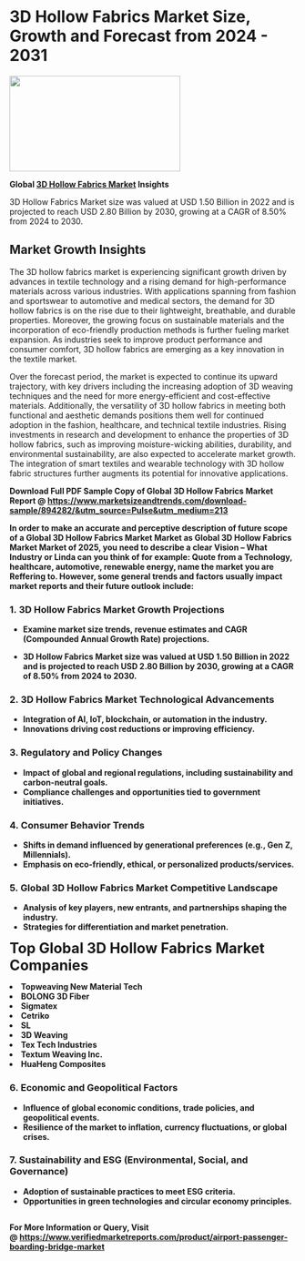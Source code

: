 <H1>3D Hollow Fabrics Market Size, Growth and Forecast from 2024 - 2031</H1><img class="aligncenter size-medium wp-image-584254" src="https://thirdeyenews.in/wp-content/uploads/2024/09/Global-Market-Research-300x168.jpeg" alt="" width="300" height="168" /><p><strong>Global&nbsp;<a href="https://www.marketsizeandtrends.com/download-sample/894282/&amp;utm_source=Pulse&amp;utm_medium=213">3D Hollow Fabrics Market</a> Insights</strong></p><p>3D Hollow Fabrics Market size was valued at USD 1.50 Billion in 2022 and is projected to reach USD 2.80 Billion by 2030, growing at a CAGR of 8.50% from 2024 to 2030.</p><p><h2>Market Growth Insights</h2> <p>The 3D hollow fabrics market is experiencing significant growth driven by advances in textile technology and a rising demand for high-performance materials across various industries. With applications spanning from fashion and sportswear to automotive and medical sectors, the demand for 3D hollow fabrics is on the rise due to their lightweight, breathable, and durable properties. Moreover, the growing focus on sustainable materials and the incorporation of eco-friendly production methods is further fueling market expansion. As industries seek to improve product performance and consumer comfort, 3D hollow fabrics are emerging as a key innovation in the textile market.</p> <p><strong></strong></p> <p>Over the forecast period, the market is expected to continue its upward trajectory, with key drivers including the increasing adoption of 3D weaving techniques and the need for more energy-efficient and cost-effective materials. Additionally, the versatility of 3D hollow fabrics in meeting both functional and aesthetic demands positions them well for continued adoption in the fashion, healthcare, and technical textile industries. Rising investments in research and development to enhance the properties of 3D hollow fabrics, such as improving moisture-wicking abilities, durability, and environmental sustainability, are also expected to accelerate market growth. The integration of smart textiles and wearable technology with 3D hollow fabric structures further augments its potential for innovative applications.</p> <p><strong></p><p><span class=""><strong>Download Full PDF Sample Copy of Global 3D Hollow Fabrics Market Report</strong> @ <a href="https://www.marketsizeandtrends.com/download-sample/894282/&amp;utm_source=Pulse&amp;utm_medium=213" target="_blank">https://www.marketsizeandtrends.com/download-sample/894282/&amp;utm_source=Pulse&amp;utm_medium=213</a></span></p><p>In order to make an accurate and perceptive description of future scope of a Global&nbsp;3D Hollow Fabrics Market Market as Global&nbsp;3D Hollow Fabrics Market Market of 2025, you need to describe a clear Vision &ndash; What Industry or Linda can you think of for example: Quote from a Technology, healthcare, automotive, renewable energy, name the market you are Reffering to. However, some general trends and factors usually impact market reports and their future outlook include:</p><h3>1.&nbsp;<strong>3D Hollow Fabrics Market Growth Projections</strong></h3><ul><li>Examine market size trends, revenue estimates and CAGR (Compounded Annual Growth Rate) projections.</li><li><p>3D Hollow Fabrics Market size was valued at USD 1.50 Billion in 2022 and is projected to reach USD 2.80 Billion by 2030, growing at a CAGR of 8.50% from 2024 to 2030.</p></li></ul><h3>2.&nbsp;<strong>3D Hollow Fabrics Market Technological Advancements</strong></h3><ul><li>Integration of AI, IoT, blockchain, or automation in the industry.</li><li>Innovations driving cost reductions or improving efficiency.</li></ul><h3>3.&nbsp;<strong>Regulatory and Policy Changes</strong></h3><ul><li>Impact of global and regional regulations, including sustainability and carbon-neutral goals.</li><li>Compliance challenges and opportunities tied to government initiatives.</li></ul><h3>4.&nbsp;<strong>Consumer Behavior Trends</strong></h3><ul><li>Shifts in demand influenced by generational preferences (e.g., Gen Z, Millennials).</li><li>Emphasis on eco-friendly, ethical, or personalized products/services.</li></ul><h3>5.&nbsp;<strong>Global 3D Hollow Fabrics Market Competitive Landscape</strong></h3><ul><li>Analysis of key players, new entrants, and partnerships shaping the industry.</li><li>Strategies for differentiation and market penetration.</li></ul><p data-pm-slice="1 1 []"><span style="color: inherit; font-family: inherit; font-size: 25px;">Top Global 3D Hollow Fabrics Market Companies</span></p><div class="" data-test-id=""><p><li>Topweaving New Material Tech</li><li> BOLONG 3D Fiber</li><li> Sigmatex</li><li> Cetriko</li><li> SL</li><li> 3D Weaving</li><li> Tex Tech Industries</li><li> Textum Weaving Inc.</li><li> HuaHeng Composites</li></p></div><h3>6.&nbsp;<strong>Economic and Geopolitical Factors</strong></h3><ul><li>Influence of global economic conditions, trade policies, and geopolitical events.</li><li>Resilience of the market to inflation, currency fluctuations, or global crises.</li></ul><h3>7.&nbsp;<strong>Sustainability and ESG (Environmental, Social, and Governance)</strong></h3><ul><li>Adoption of sustainable practices to meet ESG criteria.</li><li>Opportunities in green technologies and circular economy principles.</li></ul><h2><strong style="font-size: 14px;">For More Information or Query, Visit @&nbsp;</strong><a style="background-color: #ffffff; font-size: 14px;" href="https://www.marketsizeandtrends.com/report/3d-hollow-fabrics-market/" target="_blank">https://www.verifiedmarketreports.com/product/airport-passenger-boarding-bridge-market</a></h2>
